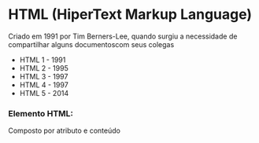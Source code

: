 # HTML (HiperText Markup Language)

Criado em 1991 por Tim Berners-Lee, quando surgiu a necessidade de compartilhar alguns documentoscom seus colegas

- HTML 1 - 1991
- HTML 2 - 1995
- HTML 3 - 1997
- HTML 4 - 1997
- HTML 5 - 2014


### Elemento HTML:

Composto por atributo e conteúdo

